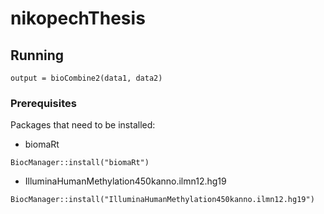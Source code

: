 # nikopechThesis

## Running

```
output = bioCombine2(data1, data2)
```

### Prerequisites

Packages that need to be installed:

- biomaRt 
```
BiocManager::install("biomaRt")
```

- IlluminaHumanMethylation450kanno.ilmn12.hg19
```
BiocManager::install("IlluminaHumanMethylation450kanno.ilmn12.hg19")
```